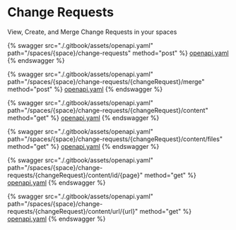 # Change Requests

View, Create, and Merge Change Requests in your spaces




{% swagger src="./.gitbook/assets/openapi.yaml" path="/spaces/{space}/change-requests" method="post" %}
[openapi.yaml](<./.gitbook/assets/openapi.yaml>)
{% endswagger %}


{% swagger src="./.gitbook/assets/openapi.yaml" path="/spaces/{space}/change-requests/{changeRequest}/merge" method="post" %}
[openapi.yaml](<./.gitbook/assets/openapi.yaml>)
{% endswagger %}


{% swagger src="./.gitbook/assets/openapi.yaml" path="/spaces/{space}/change-requests/{changeRequest}/content" method="get" %}
[openapi.yaml](<./.gitbook/assets/openapi.yaml>)
{% endswagger %}


{% swagger src="./.gitbook/assets/openapi.yaml" path="/spaces/{space}/change-requests/{changeRequest}/content/files" method="get" %}
[openapi.yaml](<./.gitbook/assets/openapi.yaml>)
{% endswagger %}


{% swagger src="./.gitbook/assets/openapi.yaml" path="/spaces/{space}/change-requests/{changeRequest}/content/id/{page}" method="get" %}
[openapi.yaml](<./.gitbook/assets/openapi.yaml>)
{% endswagger %}


{% swagger src="./.gitbook/assets/openapi.yaml" path="/spaces/{space}/change-requests/{changeRequest}/content/url/{url}" method="get" %}
[openapi.yaml](<./.gitbook/assets/openapi.yaml>)
{% endswagger %}